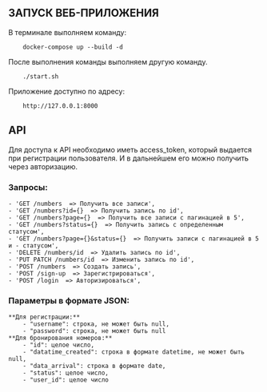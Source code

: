 ЗАПУСК ВЕБ-ПРИЛОЖЕНИЯ
---------------------
В терминале выполняем команду:

~~~
    docker-compose up --build -d
~~~

После выполнения команды выполняем другую команду.

~~~
    ./start.sh
~~~

Приложение доступно по адресу:

~~~
    http://127.0.0.1:8000
~~~

API
---
Для доступа к API необходимо иметь access_token, который выдается при регистрации пользователя. И в дальнейшем его можно получить через авторизацию.

### Запросы:
    - 'GET /numbers  => Получить все записи',
    - 'GET /numbers?id={}  => Получить запись по id',
    - 'GET /numbers?page={}  => Получить все записи c пагинацией в 5',
    - 'GET /numbers?status={}  => Получить запись с определенным статусом',
    - 'GET /numbers?page={}&status={}  => Получить записи с пагинацией в 5 и - статусом',
    - 'DELETE /numbers/id  => Удалить запись по id',
    - 'PUT PATCH /numbers/id  => Изменить запись по id',
    - 'POST /numbers  => Создать запись',
    - 'POST /sign-up  => Зарегистрироваться',
    - 'POST /login  => Авторизироваться',
### Параметры в формате JSON:
    **Для регистрации:**
        - "username": строка, не может быть null,
        - "password": строка, не может быть null
    **Для бронирования номеров:**
        - "id": целое число,
        - "datatime_created": строка в формате datetime, не может быть null,
        - "data_arrival": строка в формате date,
        - "status": целое число,
        - "user_id": целое число